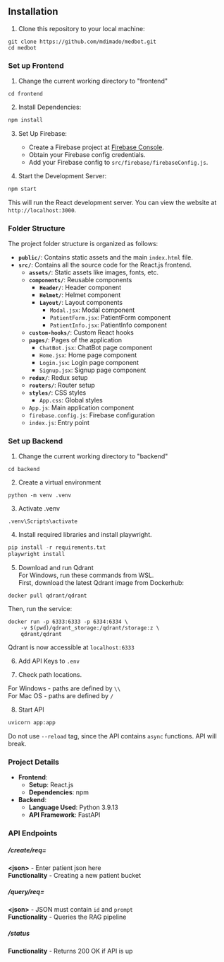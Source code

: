 

## Installation

1. Clone this repository to your local machine:

  ```
  git clone https://github.com/mdimado/medbot.git
  cd medbot
  ```



### Set up Frontend
  
1. Change the current working directory to "frontend"
  
  ```  
  cd frontend
  ```

2. Install Dependencies:
   
  ```bash
  npm install
  ```

3. Set Up Firebase:
   - Create a Firebase project at [Firebase Console](https://console.firebase.google.com/).
   - Obtain your Firebase config credentials.
   - Add your Firebase config to `src/firebase/firebaseConfig.js`.

4. Start the Development Server:
   
  ```bash
  npm start
  ```

   This will run the React development server. You can view the website at `http://localhost:3000`.

### Folder Structure

The project folder structure is organized as follows:

- **`public/`**: Contains static assets and the main `index.html` file.
- **`src/`**: Contains all the source code for the React.js frontend.
  - **`assets/`**: Static assets like images, fonts, etc.
  - **`components/`**: Reusable components
    - **`Header/`**: Header component
    - **`Helmet/`**: Helmet component
    - **`Layout/`**: Layout components
      - `Modal.jsx`: Modal component
      - `PatientForm.jsx`: PatientForm component
      - `PatientInfo.jsx`: PatientInfo component
  - **`custom-hooks/`**: Custom React hooks
  - **`pages/`**: Pages of the application
    - `ChatBot.jsx`: ChatBot page component
    - `Home.jsx`: Home page component
    - `Login.jsx`: Login page component
    - `Signup.jsx`: Signup page component
  - **`redux/`**: Redux setup
  - **`routers/`**: Router setup
  - **`styles/`**: CSS styles
    - `App.css`: Global styles
  - `App.js`: Main application component
  - `firebase.config.js`: Firebase configuration
  - `index.js`: Entry point


### Set up Backend
  
1. Change the current working directory to "backend"
  
  ```  
  cd backend
  ```  
  
2. Create a virtual environment  
  
  ```  
  python -m venv .venv  
  ```  
  
3. Activate .venv  
  
  ```  
  .venv\Scripts\activate  
  ```  
  
4. Install required libraries and install playwright.  
  
  ```python  
  pip install -r requirements.txt
  playwright install
  ```

5. Download and run Qdrant  
   For Windows, run these commands from WSL.  
First, download the latest Qdrant image from Dockerhub:   
  ```
  docker pull qdrant/qdrant
  ``` 
  Then, run the service:
  ```
  docker run -p 6333:6333 -p 6334:6334 \
      -v $(pwd)/qdrant_storage:/qdrant/storage:z \
      qdrant/qdrant
  ```
Qdrant is now accessible at `localhost:6333`  

6. Add API Keys to `.env`

7. Check path locations.

For Windows - paths are defined by `\\`  
For Mac OS - paths are defined by `/`  

8. Start API  
  
  ```python  
  uvicorn app:app 
  ```
Do not use `--reload` tag, since the API contains `async` functions. API will break.
  
### Project Details

-   **Frontend**:
    -   **Setup**: React.js
    -   **Dependencies**: npm
-   **Backend**:
    -   **Language Used**: Python 3.9.13
    -   **API Framework**: FastAPI
  
### API Endpoints  
  
##### /create/req=<json>  
  
**\<json\>** - Enter patient json here  
**Functionality** - Creating a new patient bucket  
  
##### /query/req=<json>
  
**\<json\>** - JSON must contain `id` and `prompt`  
**Functionality** - Queries the RAG pipeline   

##### /status
  
**Functionality** - Returns 200 OK if API is up  
  

    
